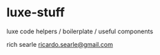# luxe-stuff
luxe code helpers / boilerplate / useful components

rich searle
ricardo.searle@gmail.com
